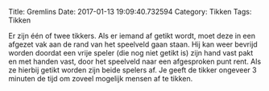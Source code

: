 Title: Gremlins
Date: 2017-01-13 19:09:40.732594
Category: Tikken
Tags: Tikken

Er zijn één of twee tikkers. Als er iemand af getikt wordt, moet deze in een afgezet vak aan de rand van het speelveld gaan staan. Hij kan weer bevrijd worden doordat een vrije speler (die nog niet getikt is) zijn hand vast pakt en met handen vast, door het speelveld naar een afgesproken punt rent. Als ze hierbij getikt worden zijn beide spelers af. Je geeft de tikker ongeveer 3 minuten de tijd om zoveel mogelijk mensen af te tikken.